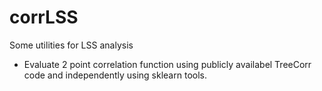 # corrLSS
Some utilities for LSS analysis
 - Evaluate 2 point correlation function using publicly availabel TreeCorr code and independently using sklearn tools.


